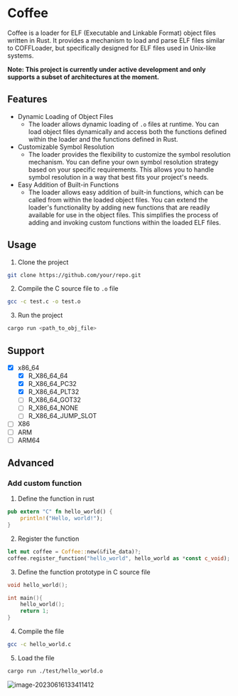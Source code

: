 # Coffee

Coffee is a loader for ELF (Executable and Linkable Format) object files written in Rust. It provides a mechanism to load and parse ELF files similar to COFFLoader, but specifically designed for ELF files used in Unix-like systems.

**Note: This project is currently under active development and only supports a subset of architectures at the moment.**

## Features

- Dynamic Loading of Object Files
  - The loader allows dynamic loading of `.o` files at runtime. You can load object files dynamically and access both the functions defined within the loader and the functions defined in Rust.
- Customizable Symbol Resolution
  - The loader provides the flexibility to customize the symbol resolution mechanism. You can define your own symbol resolution strategy based on your specific requirements. This allows you to handle symbol resolution in a way that best fits your project's needs.
- Easy Addition of Built-in Functions
  - The loader allows easy addition of built-in functions, which can be called from within the loaded object files. You can extend the loader's functionality by adding new functions that are readily available for use in the object files. This simplifies the process of adding and invoking custom functions within the loaded ELF files.

## Usage

1. Clone the project

```bash
git clone https://github.com/your/repo.git
```

2. Compile the C source file to `.o` file

```bash
gcc -c test.c -o test.o
```

3. Run the project

```bash
cargo run <path_to_obj_file>
```



## Support

- [x] x86_64
  - [x] R_X86_64_64
  - [x] R_X86_64_PC32
  - [x] R_X86_64_PLT32
  - [ ] R_X86_64_GOT32
  - [ ] R_X86_64_NONE
  - [ ] R_X86_64_JUMP_SLOT
- [ ] X86
- [ ] ARM
- [ ] ARM64

## Advanced

### Add custom function

1. Define the function in rust

```rust
pub extern "C" fn hello_world() {
    println!("Hello, world!");
}
```

2. Register the function

```rust
let mut coffee = Coffee::new(&file_data)?;
coffee.register_function("hello_world", hello_world as *const c_void);
```

3. Define the function prototype in C source file

```c
void hello_world();

int main(){
    hello_world();
    return 1;
}
```

4. Compile the file

```bash
gcc -c hello_world.c
```

5. Load the file

```bash
cargo run ./test/hello_world.o
```

![image-20230616133411412](e)